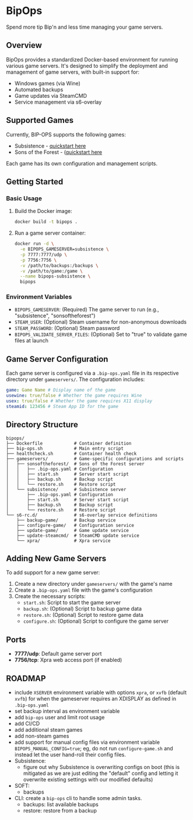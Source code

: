 # BipOps

Spend more tip Bip'n and less time managing your game servers.

## Overview

BipOps provides a standardized Docker-based environment for running various game servers. It's designed to simplify the deployment and management of game servers, with built-in support for:

- Windows games (via Wine)
- Automated backups
- Game updates via SteamCMD
- Service management via s6-overlay

## Supported Games

Currently, BIP-OPS supports the following games:

- Subsistence - [quickstart here](./gameservers/subsistence/README.md)
- Sons of the Forest - ([quickstart here](./gameservers/sonsoftheforest/README.md)

Each game has its own configuration and management scripts.

## Getting Started

### Basic Usage

1. Build the Docker image:

   ```bash
   docker build -t bipops .
   ```

2. Run a game server container:
   ```bash
   docker run -d \
     -e BIPOPS_GAMESERVER=subsistence \
     -p 7777:7777/udp \
     -p 7756:7756 \
     -v /path/to/backups:/backups \
     -v /path/to/game:/game \
     --name bipops-subsistence \
     bipops
   ```

### Environment Variables

- `BIPOPS_GAMESERVER`: (Required) The game server to run (e.g., "subsistence", "sonsoftheforest")
- `STEAM_USER`: (Optional) Steam username for non-anonymous downloads
- `STEAM_PASSWORD`: (Optional) Steam password
- `BIPOPS_VALIDATE_SERVER_FILES`: (Optional) Set to "true" to validate game files at launch

## Game Server Configuration

Each game server is configured via a `.bip-ops.yaml` file in its respective directory under `gameservers/`. The configuration includes:

```yaml
game: Game Name # Display name of the game
usewine: true/false # Whether the game requires Wine
usex: true/false # Whether the game requires X11 display
steamid: 123456 # Steam App ID for the game
```

## Directory Structure

```
bipops/
├── Dockerfile            # Container definition
├── bip-ops.sh            # Main entry script
├── healthcheck.sh        # Container health check
├── gameservers/          # Game-specific configurations and scripts
│   ├── sonsoftheforest/  # Sons of the Forest server
│   │   ├── .bip-ops.yaml # Configuration
│   │   ├── start.sh      # Server start script
│   │   ├── backup.sh     # Backup script
│   │   └── restore.sh    # Restore script
│   └── subsistence/      # Subsistence server
│       ├── .bip-ops.yaml # Configuration
│       ├── start.sh      # Server start script
│       ├── backup.sh     # Backup script
│       └── restore.sh    # Restore script
└── s6-rc.d/              # s6-overlay service definitions
    ├── backup-game/      # Backup service
    ├── configure-game/   # Configuration service
    ├── update-game/      # Game update service
    ├── update-steamcmd/  # SteamCMD update service
    └── xpra/             # Xpra service
```

## Adding New Game Servers

To add support for a new game server:

1. Create a new directory under `gameservers/` with the game's name
2. Create a `.bip-ops.yaml` file with the game's configuration
3. Create the necessary scripts:
   - `start.sh`: Script to start the game server
   - `backup.sh`: (Optional) Script to backup game data
   - `restore.sh`: (Optional) Script to restore game data
   - `configure.sh`: (Optional) Script to configure the game server

## Ports

- **7777/udp**: Default game server port
- **7756/tcp**: Xpra web access port (if enabled)

## ROADMAP

- include `XSERVER` environment variable with options `xpra`, or `xvfb` (default `xvfb`) for when the gameserver requires an XDISPLAY as defined in `.bip-ops.yaml`
- set backup interval as environment variable
- add `bip-ops` user and limit root usage
- add CI/CD
- add additional steam games
- add non-steam games
- add support for manual config files via environment variable `BIPOPS_MANUAL_CONFIG=true`; eg, do not run `configure-game.sh` and instead let the user hand-roll their config files.
- Subsistence:
  - figure out why Subsistence is overwriting configs on boot (this is mitigated as we are just editing the "default" config and letting it overwrite existing settings with our modified defaults)
- SOFT:
  - backups
- CLI: create a `bip-ops` cli to handle some admin tasks.
  - backups: list available backups
  - restore: restore from a backup
